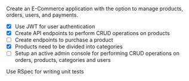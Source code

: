 Create an E-Commerce application with the option to manage products, orders, users, and payments.

- [x] Use JWT for user authentication
- [x] Create API endpoints to perform CRUD operations on products
- [ ] Create endpoints to purchase a product
- [x] Products need to be divided into categories
- [ ] Setup an active admin console for performing CRUD operations on orders, products, categories and users

Use RSpec for writing unit tests
